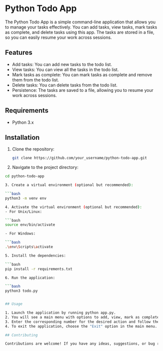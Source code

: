 # Python Todo App

The Python Todo App is a simple command-line application that allows you to manage your tasks effectively. You can add tasks, view tasks, mark tasks as complete, and delete tasks using this app. The tasks are stored in a file, so you can easily resume your work across sessions.

## Features

- Add tasks: You can add new tasks to the todo list.
- View tasks: You can view all the tasks in the todo list.
- Mark tasks as complete: You can mark tasks as complete and remove them from the todo list.
- Delete tasks: You can delete tasks from the todo list.
- Persistence: The tasks are saved to a file, allowing you to resume your work across sessions.

## Requirements

- Python 3.x

## Installation

1. Clone the repository:

   ```bash
   git clone https://github.com/your_username/python-todo-app.git

2. Navigate to the project directory:

  ```bash
  cd python-todo-app

3. Create a virtual environment (optional but recommended):

  ```bash
  python3 -m venv env

4. Activate the virtual environment (optional but recommended):
- For Unix/Linux:

  ```bash
  source env/bin/activate

- For Windows:

  ```bash
  .\env\Scripts\activate

5. Install the dependencies:

  ```bash
  pip install -r requirements.txt

6. Run the application:

  ```bash
  python3 todo.py


## Usage

1. Launch the application by running python app.py.
2. You will see a main menu with options to add, view, mark as complete, and delete tasks.
3. Enter the corresponding number for the desired action and follow the prompts.
4. To exit the application, choose the "Exit" option in the main menu.

## Contributing

Contributions are welcome! If you have any ideas, suggestions, or bug reports, please open an issue or submit a pull request.
